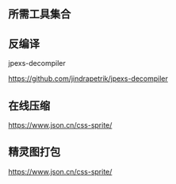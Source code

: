 ## 所需工具集合
## 反编译

jpexs-decompiler

https://github.com/jindrapetrik/jpexs-decompiler

## 在线压缩

https://www.json.cn/css-sprite/


## 精灵图打包

https://www.json.cn/css-sprite/
